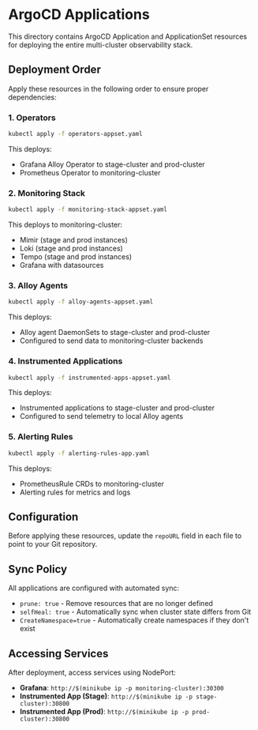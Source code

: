 # ArgoCD Applications

This directory contains ArgoCD Application and ApplicationSet resources for deploying the entire multi-cluster observability stack.

## Deployment Order

Apply these resources in the following order to ensure proper dependencies:

### 1. Operators

```bash
kubectl apply -f operators-appset.yaml
```

This deploys:

- Grafana Alloy Operator to stage-cluster and prod-cluster
- Prometheus Operator to monitoring-cluster

### 2. Monitoring Stack

```bash
kubectl apply -f monitoring-stack-appset.yaml
```

This deploys to monitoring-cluster:

- Mimir (stage and prod instances)
- Loki (stage and prod instances)
- Tempo (stage and prod instances)
- Grafana with datasources

### 3. Alloy Agents

```bash
kubectl apply -f alloy-agents-appset.yaml
```

This deploys:

- Alloy agent DaemonSets to stage-cluster and prod-cluster
- Configured to send data to monitoring-cluster backends

### 4. Instrumented Applications

```bash
kubectl apply -f instrumented-apps-appset.yaml
```

This deploys:

- Instrumented applications to stage-cluster and prod-cluster
- Configured to send telemetry to local Alloy agents

### 5. Alerting Rules

```bash
kubectl apply -f alerting-rules-app.yaml
```

This deploys:

- PrometheusRule CRDs to monitoring-cluster
- Alerting rules for metrics and logs

## Configuration

Before applying these resources, update the `repoURL` field in each file to point to your Git repository.

## Sync Policy

All applications are configured with automated sync:

- `prune: true` - Remove resources that are no longer defined
- `selfHeal: true` - Automatically sync when cluster state differs from Git
- `CreateNamespace=true` - Automatically create namespaces if they don't exist

## Accessing Services

After deployment, access services using NodePort:

- **Grafana**: `http://$(minikube ip -p monitoring-cluster):30300`
- **Instrumented App (Stage)**: `http://$(minikube ip -p stage-cluster):30800`
- **Instrumented App (Prod)**: `http://$(minikube ip -p prod-cluster):30800`
